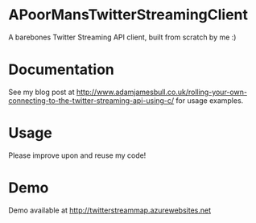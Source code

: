 # APoorMansTwitterStreamingClient
A barebones Twitter Streaming API client, built from scratch by me :)

# Documentation
See my blog post at http://www.adamjamesbull.co.uk/rolling-your-own-connecting-to-the-twitter-streaming-api-using-c/ for usage examples.

# Usage
Please improve upon and reuse my code!

# Demo
Demo available at http://twitterstreammap.azurewebsites.net
